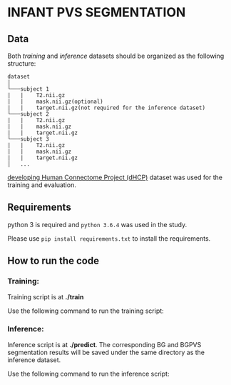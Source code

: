 # INFANT PVS SEGMENTATION

## Data
Both *training* and *inference* datasets should be organized as the following structure:
```
dataset
│
└───subject 1
|   |    T2.nii.gz
|   |    mask.nii.gz(optional)
|   |    target.nii.gz(not required for the inference dataset)
└───subject 2
|   |    T2.nii.gz
|   |    mask.nii.gz
|   |    target.nii.gz
└───subject 3
|   |    T2.nii.gz
|   |    mask.nii.gz
|   |    target.nii.gz
│   ...
```
[developing Human Connectome Project (dHCP)](https://www.developingconnectome.org/) dataset was used for the training and evaluation. 

## Requirements

python 3 is required and `python 3.6.4` was used in the study.  

Please use ```pip install requirements.txt``` to install the requirements.  

## How to run the code
### Training:
Training script is at  **./train**

Use the following command to run the training script:


### Inference:

Inference script is at  **./predict**. The corresponding BG and BGPVS segmentation results will be saved under the same directory as the inference dataset. 

Use the following command to run the inference script:

